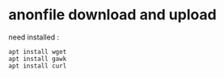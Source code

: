 # anonfile download and upload 
need installed : 
```
apt install wget 
apt install gawk
apt install curl
```

